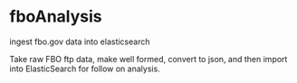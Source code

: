 fboAnalysis
===========

ingest fbo.gov data into elasticsearch

Take raw FBO ftp data, make well formed, convert to json, and then import into ElasticSearch for follow on analysis.
